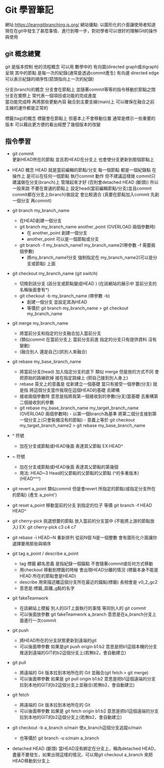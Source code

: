 # Git 學習筆記
網址:https://learngitbranching.js.org/
網站優點: 以圖形化的介面讓使用者知道現在在git中發生了甚麼事情、進行到哪一步，對初學者可以很好的理解Git的操作與使用

## git 概念總覽
git 是版本控制 
他的流程概念 可以用 數學中的 有向圖(directed graph或digraph)呈現
其中的節點 是每一次的紀錄(通常是透過commit產生) 
有向邊 directed edge 可以表示紀錄的順序性(箭頭指向上一次的紀錄)

分支(branch)的概念 
分支會在節點上 並隨著commit等等的指令移動於節點之間 
分支在實際上 常代表一個項目或功能的完成進度  
當功能完成時 再將那些更動內容 融合到主要支線(main)上 
可以確保在融合之前 主線的運作都是正常的 

標籤(tag)的概念
標籤會在節點上 但基本上不會移動位置
通常是標示一些重要的版本 可以藉此更方便的看出經歷了幾個版本的改變 

## 指令學習
- git commit  
更新HEAD所在的節點  並且若HEAD在分支上 也會使分支更新到那個節點上 

- HEAD 概念 
HEAD 就是當前編輯的節點/分支 
每一個節點 都是一個紀錄點 在操作上 是可以在任何一個節點 執行commit 動作
但不建議這樣做 commit只建議做在分支(branch)上  管理起來才好 (否則會detached HEAD (斷頭))
所以一般來說 不要在普通的節點上 設定head(當前編輯節點/分支)並且commit  
commit都在分支上(branch)做設定 會比較適合 (真要在節點加入commit 先創一個分支 再commit)

- git branch my_branch_name
  - 在HEAD創建一個分支
  - git branch  my_branch_name another_point (OVERLOAD 兩個參數時)
    -  在 another_point 創建一個分支
    -  another_point 可以是一個節點或分支 
  - git branch -f my_branch_name1 my_branch_name2(帶參數 -f 需要兩個參數)
    - 將my_branch_name1分支 強制指定在 my_branch_name2(可以是分支或節點) 上面  

- git checkout my_branch_name (git switch)
  - 切換到該分支 (該分支或節點變成HEAD ) (在該網站的展示中 當前分支的名稱後面會有*)
  - git checkout -b my_branch_name (帶參數 -b)
    - 創建一個分支 並設定其為HEAD
    - 等價於 git branch my_branch_name > git checkout my_branch_name    
  
- git merge my_branch_name 
    - 將當前分支和指定的分支融合加入當前分支 
    - (類似commit 在當前分支上 當前分支前進 指定的分支只有提供資料 沒有變動)
    - (融合別人 還是自己)(抓別人來融合)

- git rebase my_base_branch_name 
  - 將當前分支(head) 加入指定分支的底下 類似 merge 但是放的方式不同 會把原始的路線砍掉 接在指定路線上 (把自己接到別人身上)
  - rebase 英文上的意義是 從新建立一個基礎 當只有接受一個參數(分支) 就是指 將這個分支當作我現在這個HEAD的基礎 去建構
  - 接收兩個參數時 意思是指將我第一個接收到的參數(分支)當基礎 去重構第二個接收到的參數 
  - git rebase  my_base_branch_name my_target_branch_name (OVERLOAD 兩個參數時)
        - 以第一個branch為基準 將第二個分支接到第一個分支上(只會裝備沒有的節點) 
        - 意義上等於 git checkout my_target_branch_name2 > git rebase my_base_branch_name

- ^ 符號
    - 加在分支或節點或HEAD後面 表達其父節點  EX:HEAD^
- ~ 符號
  - 加在分支或節點或HEAD後面 表達其父節點的第幾個
  - 用法: HEAD~3 Head的父節點的父節點的父節點  (\^的多重版本)(HEAD^^^) 


- git revert a_point
類似commit 但是會revert 所指定的節點(或指定分支所在的節點) (產生 a_point')
- git reset a_point
移動當前的分支 到指定的位子
等價 git branch -f HEAD HEAD^
- git cherry-pick 
挑選想要的節點 放入當前的分支當中 (不能將上游的節點放入)
EX: git cherry-pick c3 c4 c7 
- git rebase -i HEAD~N 
重新排列 從前N個 N是一個整數
會有圖形化介面讓你選擇要用那些與順序

- git tag a_point /  describe a_point
  - tag 標籤 顧名思義 是指紀錄一個錨點 不會隨著commit或任何方式移動 
  - 用checkout 移動到標籤的時候 會出現HEAD分離的情況 (標籤本身不能是HEAD 所在的節點會是HEAD)
  - describe 用來描述離這個分支所在最近的錨點(標籤) 長相會是 v0_2_gc2
  - 意思是:標籤_距離_g點的名字

- git fakeTeamwork 
  - 在該網站上模擬 別人的GIT上面執行的事情 等同別人的 git commit
  - 可以後面放參數 git fakeTeamwork a_branch 意思是在a_branch分支上面進行一次commit
- git push
  - 將HEAD所在的分支狀態更新到遠端的git
  - 可以後面帶參數 如果是git push origin b1:b2 意思是把b1這個本機的分支推送到遠端的GIT的b2這個分支上(若無b2，會自動建立)
- git pull 
  - 將遠端的 Git 版本拉到本地所在的 Git 並融合(git fetch > git merge)
  - 可以後面帶參數 如果是 git pull origin b1:b2 意思是把b1這個遠端的分支拉到本地的GIT的b2這個分支上並融合(若無b2，會自動建立)
- git fetch 
  - 將遠端的 Git 版本拉到本地所在的 Git
  - 可以後面帶參數 如果是 git fetch origin b1:b2 意思是把b1這個遠端的分支拉到本地的GIT的b2這個分支上(若無b2，會自動建立)
- git checkout -b a_branch o/main 使a_branch這個分支追蹤o/main
  - 也等價於 git branch -u o/main a_branch
- detached HEAD (斷頭)
    當HEAD沒有綁定在分支上，稱為detached HEAD，盡量不要發生，如果出現這樣的情況，可以用git checkout a_branch 來把HEAD移動到分支上